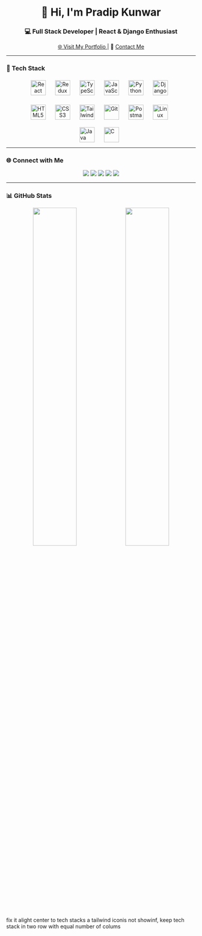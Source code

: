 <h1 align="center">👋 Hi, I'm Pradip Kunwar</h1>
<h3 align="center">💻 Full Stack Developer | React & Django Enthusiast</h3>

<p align="center">
  <a href="https://pradipkunwar.name.np/" target="_blank">
    🌐 Visit My Portfolio
  </a> |
  📧 <a href="mailto:pradeepxvi@gmail.com">Contact Me</a>
</p>

---

### 🚀 Tech Stack

<div style="display: grid; grid-template-columns: repeat(6, 50px); grid-template-rows: repeat(2, 50px); gap: 15px; justify-content: center; align-items: center;" align="center">
  <!-- Row 1 -->
  <img src="https://cdn.jsdelivr.net/gh/devicons/devicon/icons/react/react-original.svg" alt="React" title="React" style="width: 40px; height: 40px;"/>
  <img src="https://cdn.jsdelivr.net/gh/devicons/devicon/icons/redux/redux-original.svg" alt="Redux" title="Redux" style="width: 40px; height: 40px;"/>
  <img src="https://cdn.jsdelivr.net/gh/devicons/devicon/icons/typescript/typescript-original.svg" alt="TypeScript" title="TypeScript" style="width: 40px; height: 40px;"/>
  <img src="https://cdn.jsdelivr.net/gh/devicons/devicon/icons/javascript/javascript-original.svg" alt="JavaScript" title="JavaScript" style="width: 40px; height: 40px;"/>
  <img src="https://cdn.jsdelivr.net/gh/devicons/devicon/icons/python/python-original.svg" alt="Python" title="Python" style="width: 40px; height: 40px;"/>
  <img src="https://cdn.jsdelivr.net/gh/devicons/devicon/icons/django/django-plain.svg" alt="Django" title="Django" style="width: 40px; height: 40px;"/>
  
  <!-- Row 2 -->
  <img src="https://cdn.jsdelivr.net/gh/devicons/devicon/icons/html5/html5-original.svg" alt="HTML5" title="HTML5" style="width: 40px; height: 40px;"/>
  <img src="https://cdn.jsdelivr.net/gh/devicons/devicon/icons/css3/css3-original.svg" alt="CSS3" title="CSS3" style="width: 40px; height: 40px;"/>
  <img src="https://cdn.jsdelivr.net/gh/devicons/devicon/icons/tailwindcss/tailwindcss-plain.svg" alt="Tailwind" title="Tailwind" style="width: 40px; height: 40px;"/>
  <img src="https://cdn.jsdelivr.net/gh/devicons/devicon/icons/git/git-original.svg" alt="Git" title="Git" style="width: 40px; height: 40px;"/>
  <img src="https://cdn.jsdelivr.net/gh/devicons/devicon/icons/postman/postman-original.svg" alt="Postman" title="Postman" style="width: 40px; height: 40px;"/>
  <img src="https://cdn.jsdelivr.net/gh/devicons/devicon/icons/linux/linux-original.svg" alt="Linux" title="Linux" style="width: 40px; height: 40px;"/>
</div>

<!-- Add Java and C as extra icons -->
<div style="display: grid; grid-template-columns: repeat(2, 50px); gap: 15px; justify-content: center; margin-top: 15px;">
  <img src="https://cdn.jsdelivr.net/gh/devicons/devicon/icons/java/java-original.svg" alt="Java" title="Java" style="width: 40px; height: 40px;"/>
  <img src="https://cdn.jsdelivr.net/gh/devicons/devicon/icons/c/c-original.svg" alt="C" title="C" style="width: 40px; height: 40px;"/>
</div>


---

### 🌐 Connect with Me

<p align="center">
  <a href="https://linkedin.com/in/pradeepxvi"><img src="https://img.shields.io/badge/-LinkedIn-0A66C2?style=for-the-badge&logo=linkedin&logoColor=white" /></a>
  <a href="https://twitter.com/pradeepxvi"><img src="https://img.shields.io/badge/-Twitter-1DA1F2?style=for-the-badge&logo=twitter&logoColor=white" /></a>
  <a href="https://stackoverflow.com/users/pradeepxvi"><img src="https://img.shields.io/badge/-StackOverflow-F58025?style=for-the-badge&logo=stackoverflow&logoColor=white" /></a>
  <a href="https://instagram.com/pradeepxvi"><img src="https://img.shields.io/badge/-Instagram-E4405F?style=for-the-badge&logo=instagram&logoColor=white" /></a>
  <a href="https://fb.com/pradeepxvi"><img src="https://img.shields.io/badge/-Facebook-1877F2?style=for-the-badge&logo=facebook&logoColor=white" /></a>
</p>

---

### 📊 GitHub Stats

<p align="center">
  <img src="https://github-readme-stats.vercel.app/api?username=pradeepxvi&show_icons=true&theme=tokyonight" width="48%" />
  <img src="https://github-readme-streak-stats.herokuapp.com?user=pradeepxvi&theme=tokyonight" width="48%" />
</p> fix it alight center to tech stacks a tailwind iconis not showinf, keep tech stack in two row with equal number of colums
